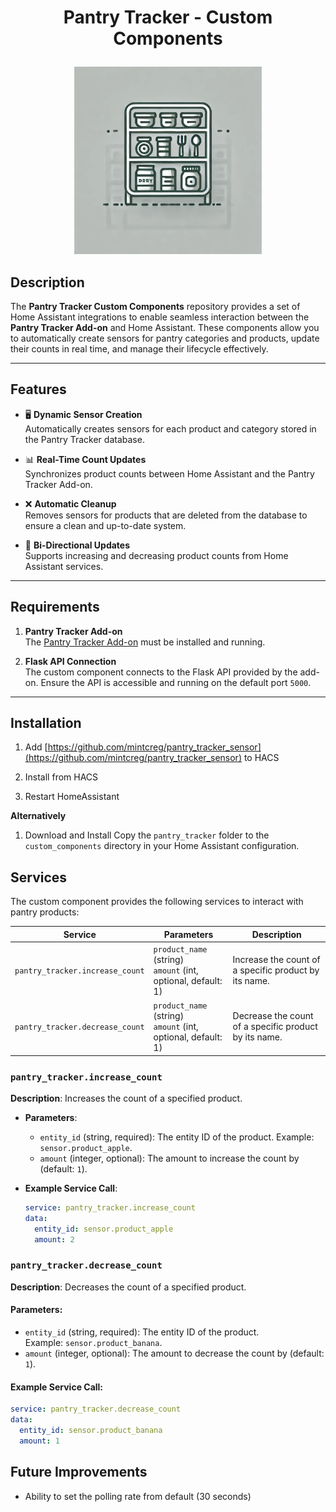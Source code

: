 # <p align="center"> Pantry Tracker - Custom Components </p>

<p align="center">
<img src="https://github.com/mintcreg/pantry_tracker/blob/main/images/logo.webp" alt="Pantry Tracker Card Logo" width="300">
</p>

## Description

The **Pantry Tracker Custom Components** repository provides a set of Home Assistant integrations to enable seamless interaction between the **Pantry Tracker Add-on** and Home Assistant. These components allow you to automatically create sensors for pantry categories and products, update their counts in real time, and manage their lifecycle effectively.

---

## Features

- 🖥️ **Dynamic Sensor Creation**  
  Automatically creates sensors for each product and category stored in the Pantry Tracker database.

- 📊 **Real-Time Count Updates**  
  Synchronizes product counts between Home Assistant and the Pantry Tracker Add-on.

- ❌ **Automatic Cleanup**  
  Removes sensors for products that are deleted from the database to ensure a clean and up-to-date system.

- 🔄 **Bi-Directional Updates**  
  Supports increasing and decreasing product counts from Home Assistant services.

---

## Requirements

1. **Pantry Tracker Add-on**  
   The [Pantry Tracker Add-on](https://github.com/mintcreg/pantry_tracker) must be installed and running.

2. **Flask API Connection**  
   The custom component connects to the Flask API provided by the add-on. Ensure the API is accessible and running on the default port `5000`.

---

## Installation

1. Add [https://github.com/mintcreg/pantry_tracker_sensor](https://github.com/mintcreg/pantry_tracker_sensor) to HACS

2. Install from HACS

3. Restart HomeAssistant

**Alternatively**

1. Download and Install 
   Copy the `pantry_tracker` folder to the `custom_components` directory in your Home Assistant configuration.




## Services

The custom component provides the following services to interact with pantry products:

| **Service**                    | **Parameters**                                                                                     | **Description**                                    |
|--------------------------------|---------------------------------------------------------------------------------------------------|----------------------------------------------------|
| `pantry_tracker.increase_count` | `product_name` (string) <br> `amount` (int, optional, default: 1)                                   | Increase the count of a specific product by its name. |
| `pantry_tracker.decrease_count` | `product_name` (string) <br> `amount` (int, optional, default: 1)                                   | Decrease the count of a specific product by its name. |



### `pantry_tracker.increase_count`
**Description**: Increases the count of a specified product.

- **Parameters**:
  - `entity_id` (string, required): The entity ID of the product. Example: `sensor.product_apple`.
  - `amount` (integer, optional): The amount to increase the count by (default: `1`).

- **Example Service Call**:
  ```yaml
  service: pantry_tracker.increase_count
  data:
    entity_id: sensor.product_apple
    amount: 2
  ```

### `pantry_tracker.decrease_count`

**Description**: Decreases the count of a specified product.

#### Parameters:
- `entity_id` (string, required): The entity ID of the product.  
  Example: `sensor.product_banana`.
- `amount` (integer, optional): The amount to decrease the count by (default: `1`).

#### Example Service Call:
```yaml
service: pantry_tracker.decrease_count
data:
  entity_id: sensor.product_banana
  amount: 1
```




## Future Improvements
- Ability to set the polling rate from default (30 seconds)


